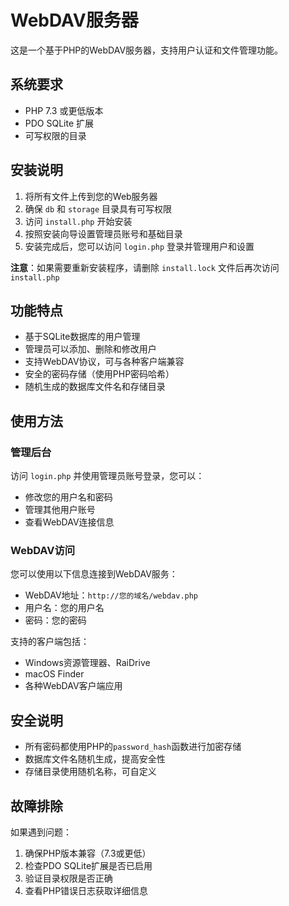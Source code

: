 # WebDAV服务器

这是一个基于PHP的WebDAV服务器，支持用户认证和文件管理功能。

## 系统要求

- PHP 7.3 或更低版本
- PDO SQLite 扩展
- 可写权限的目录

## 安装说明

1. 将所有文件上传到您的Web服务器
2. 确保 `db` 和 `storage` 目录具有可写权限
3. 访问 `install.php` 开始安装
4. 按照安装向导设置管理员账号和基础目录
5. 安装完成后，您可以访问 `login.php` 登录并管理用户和设置

**注意**：如果需要重新安装程序，请删除 `install.lock` 文件后再次访问 `install.php`

## 功能特点

- 基于SQLite数据库的用户管理
- 管理员可以添加、删除和修改用户
- 支持WebDAV协议，可与各种客户端兼容
- 安全的密码存储（使用PHP密码哈希）
- 随机生成的数据库文件名和存储目录

## 使用方法

### 管理后台

访问 `login.php` 并使用管理员账号登录，您可以：

- 修改您的用户名和密码
- 管理其他用户账号
- 查看WebDAV连接信息

### WebDAV访问

您可以使用以下信息连接到WebDAV服务：

- WebDAV地址：`http://您的域名/webdav.php`
- 用户名：您的用户名
- 密码：您的密码

支持的客户端包括：

- Windows资源管理器、RaiDrive
- macOS Finder
- 各种WebDAV客户端应用

## 安全说明

- 所有密码都使用PHP的`password_hash`函数进行加密存储
- 数据库文件名随机生成，提高安全性
- 存储目录使用随机名称，可自定义

## 故障排除

如果遇到问题：

1. 确保PHP版本兼容（7.3或更低）
2. 检查PDO SQLite扩展是否已启用
3. 验证目录权限是否正确
4. 查看PHP错误日志获取详细信息